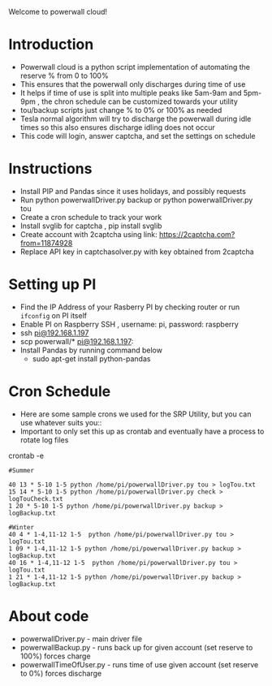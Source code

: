 Welcome to powerwall cloud!

# Introduction
* Powerwall cloud is a python script implementation of automating the reserve % from 0 to 100%
* This ensures that the powerwall only discharges during time of use
* It helps if time of use is split into multiple peaks like 5am-9am and 5pm-9pm , the chron schedule can be customized towards your utility
* tou/backup scripts just change % to 0% or 100% as needed
* Tesla normal algorithm will try to discharge the powerwall during idle times so this also ensures discharge idling does not occur
* This code will login, answer captcha, and set the settings on schedule

# Instructions
* Install PIP and Pandas since it uses holidays, and possibly requests
* Run python powerwallDriver.py backup or python powerwallDriver.py tou
* Create a cron schedule to track your work
* Install svglib for captcha , pip install svglib
* Create account with 2captcha using link: https://2captcha.com?from=11874928
* Replace API key in captchasolver.py with key obtained from 2captcha



# Setting up PI
* Find the IP Address of your Rasberry PI by checking router or run `ifconfig` on PI itself
* Enable PI on Raspberry SSH , username: pi, password: raspberry
* ssh pi@192.168.1.197
* scp powerwall/* pi@192.168.1.197:
* Install Pandas by running command below
    * sudo apt-get install python-pandas


# Cron Schedule
* Here are some sample crons we used for the SRP Utility, but you can use whatever suits you::
* Important to only set this up as crontab and eventually have a process to rotate log files

crontab -e

```
#Summer

40 13 * 5-10 1-5 python /home/pi/powerwallDriver.py tou > logTou.txt
15 14 * 5-10 1-5 python /home/pi/powerwallDriver.py check > logTouCheck.txt
1 20 * 5-10 1-5 python /home/pi/powerwallDriver.py backup > logBackup.txt

#Winter
40 4 * 1-4,11-12 1-5  python /home/pi/powerwallDriver.py tou > logTou.txt
1 09 * 1-4,11-12 1-5 python /home/pi/powerwallDriver.py backup > logBackup.txt
40 16 * 1-4,11-12 1-5  python /home/pi/powerwallDriver.py tou > logTou.txt
1 21 * 1-4,11-12 1-5 python /home/pi/powerwallDriver.py backup > logBackup.txt
```

# About code
* powerwallDriver.py - main driver file
* powerwallBackup.py  - runs back up for given account (set reserve to 100%) forces charge
* powerwallTimeOfUser.py - runs time of use given account (set reserve to 0%) forces discharge